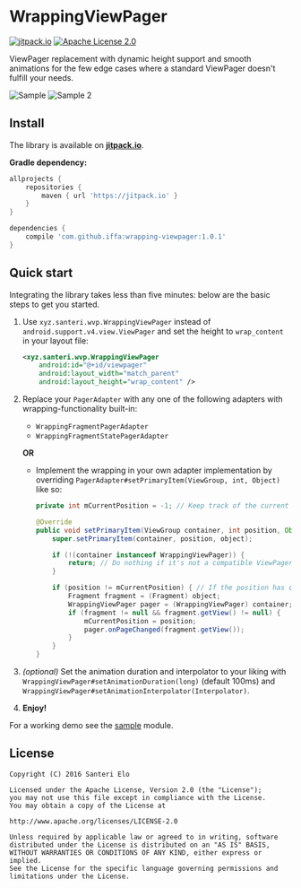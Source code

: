 # WrappingViewPager
[![jitpack.io][2]][3]
[![Apache License 2.0][4]][5]

ViewPager replacement with dynamic height support and smooth animations for the few edge cases where a standard ViewPager doesn't fulfill your needs.

![Sample](https://thumbs.gfycat.com/RealisticBlissfulAdamsstaghornedbeetle-size_restricted.gif) ![Sample 2](https://thumbs.gfycat.com/DeficientBoilingChuckwalla-size_restricted.gif)

## Install

The library is available on [**jitpack.io**][3].

**Gradle dependency:**
```gradle
allprojects {
    repositories {
        maven { url 'https://jitpack.io' }
    }
}
```
```gradle
dependencies {
	compile 'com.github.iffa:wrapping-viewpager:1.0.1'
}
```

## Quick start

Integrating the library takes less than five minutes: below are the basic steps to get you started.

1. Use `xyz.santeri.wvp.WrappingViewPager` instead of `android.support.v4.view.ViewPager` and set the height to `wrap_content` in your layout file:
 	```xml
  	<xyz.santeri.wvp.WrappingViewPager
    	android:id="@+id/viewpager"
        android:layout_width="match_parent"
        android:layout_height="wrap_content" />
	```
2. Replace your `PagerAdapter` with any one of the following adapters with wrapping-functionality built-in:
   * `WrappingFragmentPagerAdapter`
   * `WrappingFragmentStatePagerAdapter`

	**OR**
    
   * Implement the wrapping in your own adapter implementation by overriding `PagerAdapter#setPrimaryItem(ViewGroup, int, Object)` like so:
      ```java
      private int mCurrentPosition = -1; // Keep track of the current position

      @Override
      public void setPrimaryItem(ViewGroup container, int position, Object object) {
          super.setPrimaryItem(container, position, object);

          if (!(container instanceof WrappingViewPager)) {
              return; // Do nothing if it's not a compatible ViewPager
          }

          if (position != mCurrentPosition) { // If the position has changed, tell WrappingViewPager
              Fragment fragment = (Fragment) object;
              WrappingViewPager pager = (WrappingViewPager) container;
              if (fragment != null && fragment.getView() != null) {
                  mCurrentPosition = position;
                  pager.onPageChanged(fragment.getView());
              }
          }
      }
      ```

3. *(optional)* Set the animation duration and interpolator to your liking with `WrappingViewPager#setAnimationDuration(long)` (default 100ms) and `WrappingViewPager#setAnimationInterpolator(Interpolator)`.
  
4. **Enjoy!**

For a working demo see the [sample][1] module.

## License

    Copyright (C) 2016 Santeri Elo

    Licensed under the Apache License, Version 2.0 (the "License");
    you may not use this file except in compliance with the License.
    You may obtain a copy of the License at

    http://www.apache.org/licenses/LICENSE-2.0

    Unless required by applicable law or agreed to in writing, software
    distributed under the License is distributed on an "AS IS" BASIS,
    WITHOUT WARRANTIES OR CONDITIONS OF ANY KIND, either express or implied.
    See the License for the specific language governing permissions and
    limitations under the License.


[1]: https://github.com/iffa/wrapping-viewpager/tree/master/sample
[2]: https://jitpack.io/v/iffa/wrapping-viewpager.svg
[3]: https://jitpack.io/#iffa/wrapping-viewpager
[4]: https://img.shields.io/badge/license-Apache%202-blue.svg
[5]: https://raw.githubusercontent.com/iffa/wrapping-viewpager/master/LICENSE